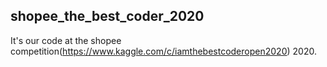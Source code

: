 ## shopee_the_best_coder_2020
It's our code at the shopee competition(https://www.kaggle.com/c/iamthebestcoderopen2020) 2020.

